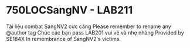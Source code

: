 # 750LOCSangNV - LAB211
Tài liệu combat SangNV2 cực căng 
Please remember to rename any @author tag
Chúc các bạn pass LAB201 vui vẻ và nhẹ nhàng
Provided by SE184X
In remembrance of SangNV2's victims.
